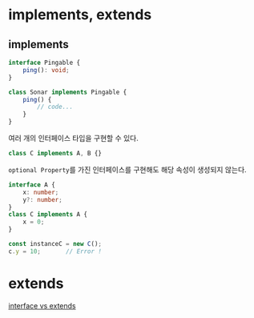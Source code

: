 # implements, extends

## implements

```ts
interface Pingable {
    ping(): void;
}

class Sonar implements Pingable {
    ping() {
        // code...
    }
}
```

여러 개의 인터페이스 타입을 구현할 수 있다.

```ts
class C implements A, B {}
```

`optional Property`를 가진 인터페이스를 구현해도 해당 속성이 생성되지 않는다.

```ts
interface A {
    x: number;
    y?: number;
}
class C implements A {
    x = 0;
}

const instanceC = new C();
c.y = 10;       // Error !
```

# extends


[interface vs extends](https://medium.com/@martin_hotell/interface-vs-type-alias-in-typescript-2-7-2a8f1777af4c)